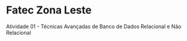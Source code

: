 # Fatec Zona Leste
Atividade 01 - Técnicas Avançadas de Banco de Dados Relacional e Não Relacional 
